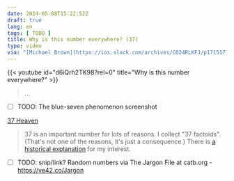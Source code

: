 ```yaml
---
date: 2024-05-08T15:22:52Z
draft: true
lang: en
tags: [ TODO ]
title: Why is this number everywhere? (37)
type: video
via: "[Michael Brown](https://ios.slack.com/archives/C024RLKFJ/p1715177975775909?thread_ts=1715176333.685739&cid=C024RLKFJ)"
---
```


{{< youtube id="d6iQrh2TK98?rel=0" title="Why is this number everywhere?" >}}

> …



* [ ] TODO: The blue-seven phenomenon screenshot



[37 Heaven](http://thirty-seven.org/)

>  37 is an important number for lots of reasons. I collect "37 factoids". (That's not one of the reasons, it's just a consequence.) There is [a historical explanation](http://thirty-seven.org/explain-37.html) for my interest.



* [ ] TODO: snip/link? Random numbers via The Jargon File at catb.org - https://ve42.co/Jargon



